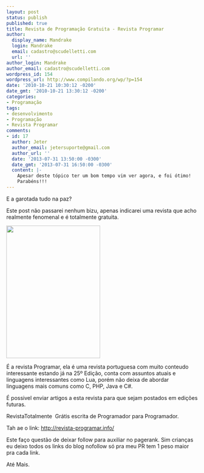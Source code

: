 ```yaml
---
layout: post
status: publish
published: true
title: Revista de Programação Gratuita - Revista Programar
author:
  display_name: Mandrake
  login: Mandrake
  email: cadastro@scudelletti.com
  url: ''
author_login: Mandrake
author_email: cadastro@scudelletti.com
wordpress_id: 154
wordpress_url: http://www.compilando.org/wp/?p=154
date: '2010-10-21 10:30:12 -0200'
date_gmt: '2010-10-21 13:30:12 -0200'
categories:
- Programação
tags:
- desenvolvimento
- Programação
- Revista Programar
comments:
- id: 17
  author: Jeter
  author_email: jetersuporte@gmail.com
  author_url: ''
  date: '2013-07-31 13:50:00 -0300'
  date_gmt: '2013-07-31 16:50:00 -0300'
  content: |-
    Apesar deste tópico ter um bom tempo vim ver agora, e foi ótimo!
    Parabéns!!!
---
```

<p>E a garotada tudo na paz?</p>
<p>Este post não passarei nenhum bizu, apenas indicarei uma revista que acho realmente fenomenal e é totalmente gratuita.</p>
<p><a href="http://revista-programar.info/"><img class="aligncenter size-full wp-image-155" title="Revista Programar" src="http://blog-scudelletti.rhcloud.com/wp-content/uploads/2010/10/ed25.png" alt="" width="247" height="349" /></a></p>
<p>É a revista Programar, ela é uma revista portuguesa com muito conteudo interessante estando já na 25º Edição, conta com assuntos atuais e linguagens interessantes como Lua, porém não deixa de abordar linguagens mais comuns como C, PHP, Java e C#.</p>
<p>É possivel enviar artigos a esta revista para que sejam postados em edições futuras.</p>
<p>RevistaTotalmente  Grátis escrita de Programador para Programador.</p>
<p>Tah ae o link: <a href="http://revista-programar.info/">http://revista-programar.info/</a></p>
<p>Este faço questão de deixar follow para auxiliar no pagerank. Sim crianças eu deixo todos os links do blog nofollow só pra meu PR tem 1 peso maior pra cada link.</p>
<p>Até Mais.</p>
